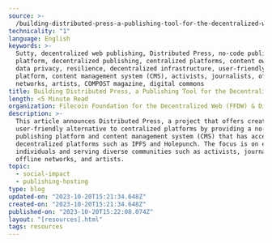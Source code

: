 ```yaml
---
source: >-
  /building-distributed-press-a-publishing-tool-for-the-decentralized-web/
technicality: "1"
language: English
keywords: >-
  Sutty, decentralized web publishing, Distributed Press, no-code publishing
  platform, decentralized publishing, centralized platforms, content ownership,
  data privacy, resilience, decentralized infrastructure, user-friendly
  platform, content management system (CMS), activists, journalists, offline
  networks, artists, COMPOST magazine, digital commons
title: Building Distributed Press, a Publishing Tool for the Decentralized Web
length: <5 Minute Read
organization: Filecoin Foundation for the Decentralized Web (FFDW) & Distributed Press
description: >-
  This article announces Distributed Press, a project that offers creators a
  user-friendly alternative to centralized platforms by providing a no-code
  publishing platform and content management system (CMS) that has access to
  decentralized platforms such as IPFS and Holepunch. The focus is on empowering
  individuals and serving diverse communities such as activists, journalists,
  offline networks, and artists.
topic:
  - social-impact
  - publishing-hosting
type: blog
updated-on: "2023-10-20T15:21:34.648Z"
created-on: "2023-10-20T15:21:34.648Z"
published-on: "2023-10-20T15:22:08.074Z"
layout: "[resources].html"
tags: resources
---
```

